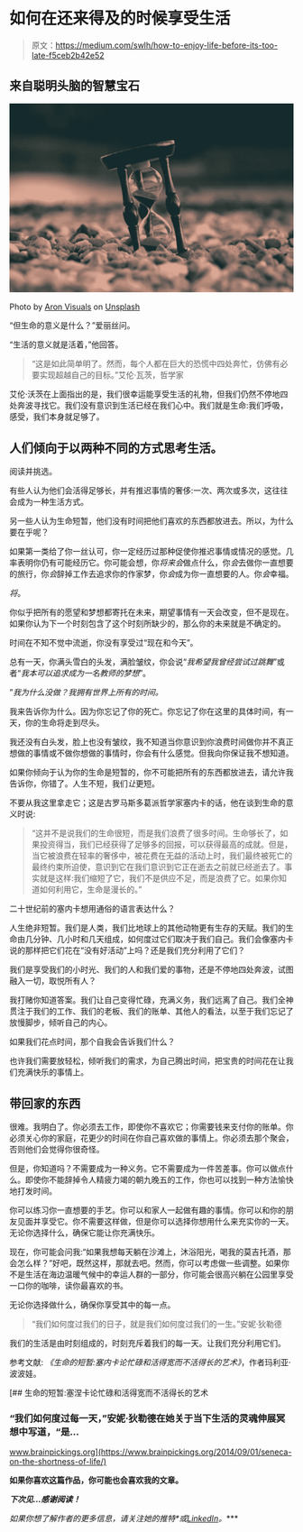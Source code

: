 # 如何在还来得及的时候享受生活

> 原文：<https://medium.com/swlh/how-to-enjoy-life-before-its-too-late-f5ceb2b42e52>

## 来自聪明头脑的智慧宝石

![](img/38c649933af7d904b88bb683ae55ac57.png)

Photo by [Aron Visuals](https://unsplash.com/@aronvisuals) on [Unsplash](https://unsplash.com/photos/BXOXnQ26B7o)

“但生命的意义是什么？”爱丽丝问。

“生活的意义就是活着，”他回答。

> “这是如此简单明了。然而，每个人都在巨大的恐慌中四处奔忙，仿佛有必要实现超越自己的目标。”艾伦·瓦茨，哲学家

艾伦·沃茨在上面指出的是，我们很幸运能享受生活的礼物，但我们仍然不停地四处奔波寻找它。我们没有意识到生活已经在我们心中。我们就是生命:我们呼吸，感受，我们本身就足够了。

## 人们倾向于以两种不同的方式思考生活。

阅读并挑选。

有些人认为他们会活得足够长，并有推迟事情的奢侈:一次、两次或多次，这往往会成为一种生活方式。

另一些人认为生命短暂，他们没有时间把他们喜欢的东西都放进去。所以，为什么要在乎呢？

如果第一类给了你一丝认可，你一定经历过那种促使你推迟事情或情况的感觉。几率表明你仍有可能经历它。你可能会想，你*将来会*做点什么，你*会*去做你一直想要的旅行，你*会*辞掉工作去追求你的作家梦，你*会*成为你一直想要的人。你*会*幸福。

*将*。

你似乎把所有的愿望和梦想都寄托在未来，期望事情有一天会改变，但不是现在。如果你认为下一个时刻包含了这个时刻所缺少的，那么你的未来就是不确定的。

时间在不知不觉中流逝，你没有享受过“现在和今天”。

总有一天，你满头雪白的头发，满脸皱纹，你会说“*我希望我曾经尝试过跳舞*”或者“*我本可以追求成为一名教师的梦想*”。

”*我为什么没做？我拥有世界上所有的时间。*

我来告诉你为什么。因为你忘记了你的死亡。你忘记了你在这里的具体时间，有一天，你的生命将走到尽头。

我还没有白头发，脸上也没有皱纹，我不知道当你意识到你浪费时间做你并不真正想做的事情或不做你想做的事情时，你会有什么感觉。但我向你保证我不想知道。

如果你倾向于认为你的生命是短暂的，你不可能把所有的东西都放进去，请允许我告诉你，你错了。人生不短，我们*让*更短。

不要从我这里拿走它；这是古罗马斯多葛派哲学家塞内卡的话，他在谈到生命的意义时说:

> “这并不是说我们的生命很短，而是我们浪费了很多时间。生命够长了，如果投资得当，我们已经获得了足够多的回报，可以获得最高的成就。但是，当它被浪费在轻率的奢侈中，被花费在无益的活动上时，我们最终被死亡的最终约束所迫使，意识到它在我们意识到它正在逝去之前就已经逝去了。事实就是这样:我们缩短了它，我们不是供应不足，而是浪费了它。如果你知道如何利用它，生命是漫长的。”

二十世纪前的塞内卡想用通俗的语言表达什么？

人生绝非短暂。我们是人类，我们比地球上的其他动物更有生存的天赋。我们的生命由几分钟、几小时和几天组成，如何度过它们取决于我们自己。我们会像塞内卡说的那样把它们花在“没有好活动”上吗？还是我们充分利用了它们？

我们是享受我们的小时光、我们的人和我们爱的事物，还是不停地四处奔波，试图融入一切，取悦所有人？

我打赌你知道答案。我们让自己变得忙碌，充满义务，我们远离了自己。我们全神贯注于我们的工作、我们的老板、我们的账单、其他人的看法，以至于我们忘记了放慢脚步，倾听自己的内心。

如果我们花点时间，那个自我会告诉我们什么？

也许我们需要放轻松，倾听我们的需求，为自己腾出时间，把宝贵的时间花在让我们充满快乐的事情上。

## 带回家的东西

很难。我明白了。你必须去工作，即使你不喜欢它；你需要钱来支付你的账单。你必须关心你的家庭，花更少的时间在你自己喜欢做的事情上。你必须去那个聚会，否则他们会觉得你很奇怪。

但是，你知道吗？不需要成为一种义务。它不需要成为一件苦差事。你可以做点什么。即使你不能辞掉令人精疲力竭的朝九晚五的工作，你也可以找到一种方法愉快地打发时间。

你可以练习你一直想要的手艺。你可以和家人一起做有趣的事情。你可以和你的朋友见面并享受它。你不需要这样做，但是你可以选择你想用什么来充实你的一天。无论你选择什么，确保它能让你充满快乐。

现在，你可能会问我:“如果我想每天躺在沙滩上，沐浴阳光，喝我的莫吉托酒，那会怎么样？”好吧，既然这样，那就去吧。然而，你可以考虑做一些调整。如果你不是生活在海边温暖气候中的幸运人群的一部分，你可能会很高兴躺在公园里享受一口你的咖啡，读你最喜欢的书。

无论你选择做什么，确保你享受其中的每一点。

> “我们如何度过我们的日子，就是我们如何度过我们的一生。”安妮·狄勒德

我们的生活是由时刻组成的，时刻充斥着我们的每一天。让我们充分利用它们。

参考文献: *《生命的短暂:塞内卡论忙碌和活得宽而不活得长的艺术》*，作者玛利亚·波波娃。

[](https://www.brainpickings.org/2014/09/01/seneca-on-the-shortness-of-life/) [## 生命的短暂:塞涅卡论忙碌和活得宽而不活得长的艺术

### “我们如何度过每一天，”安妮·狄勒德在她关于当下生活的灵魂伸展冥想中写道，“是…

www.brainpickings.org](https://www.brainpickings.org/2014/09/01/seneca-on-the-shortness-of-life/) 

**如果你喜欢这篇作品，你可能也会喜欢我的文章**[](/@saratsompanidi/the-beauty-of-failure-6953c2ca061a)****。****

***下次见…感谢阅读！***

***如果你想了解作者的更多信息，请关注她的推特*[](https://twitter.com/STsompanidi)**或*[*LinkedIn*](https://www.linkedin.com/in/sara-tsompanidi-75a535138/)*。****